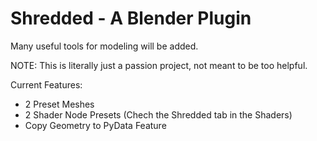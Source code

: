 # Shredded - A Blender Plugin

Many useful tools for modeling will be added.

NOTE: This is literally just a passion project, not meant to be too helpful.

Current Features:
* 2 Preset Meshes
* 2 Shader Node Presets (Chech the Shredded tab in the Shaders)
* Copy Geometry to PyData Feature
